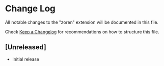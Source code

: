 # Change Log

All notable changes to the "zoren" extension will be documented in this file.

Check [Keep a Changelog](http://keepachangelog.com/) for recommendations on how to structure this file.

## [Unreleased]

- Initial release
